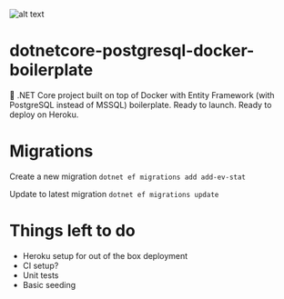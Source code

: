 ![alt text](https://github.com/tgilgil/dotnetcore-postgres-docker-boilerplate/blob/master/tech.png ".NET Core + Docker + Postgres")

# dotnetcore-postgresql-docker-boilerplate
💠 .NET Core project built on top of Docker with Entity Framework (with PostgreSQL instead of MSSQL) boilerplate. Ready to launch. Ready to deploy on Heroku.

# Migrations

Create a new migration
`dotnet ef migrations add add-ev-stat`

Update to latest migration
`dotnet ef migrations update`

# Things left to do
- Heroku setup for out of the box deployment
- CI setup?
- Unit tests
- Basic seeding
